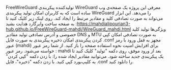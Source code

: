 FreeWireGuard
تولیدکننده پیکربندی WireGuard
معرفی
این پروژه یک صفحه‌ی وب ساده است که به کاربران امکان تولید پیکربندی WireGuard را می‌دهد. این ابزار می‌تواند به صورت تصادفی کلید و مقادیر مرتبط را ایجاد کند.
روی لینک زیر کلیک کنید تا به صفحه ساخت وایرگارد هدایت بشید :https://mahdialipourian3-hub.github.io/FreeWireGuard-mahdi/WireGuard_mahdi.html
ویژگی‌ها
تولید کلید خصوصی و آدرس تصادفی
تولید مقادیر DNS و MTU به صورت تصادفی
امکان کپی کردن پیکربندی
امکان ذخیره پیکربندی به صورت فایل .conf
مجهز به قفل ورود با رمز عبور (mahdi) برای افزایش امنیت
نحوه استفاده
صفحه را باز کنید. از شما رمز عبور خواسته می‌شود. رمز عبور : mahdi
بعد از ورود موفق، روی دکمه "تولید" کلیک کنید تا یک پیکربندی جدید ساخته شود.
می‌توانید مقادیر ایجاد شده را:
با زدن دکمه "کپی کردن" به کلیپ‌بورد کپی کنید.
با زدن دکمه "ذخیره"، فایل .conf را دانلود کنید.
